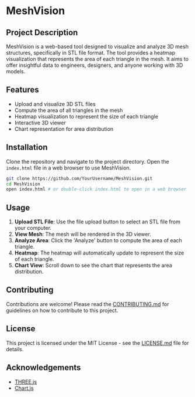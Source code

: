 
# MeshVision

## Project Description

MeshVision is a web-based tool designed to visualize and analyze 3D mesh structures, specifically in STL file format. The tool provides a heatmap visualization that represents the area of each triangle in the mesh. It aims to offer insightful data to engineers, designers, and anyone working with 3D models.

## Features

- Upload and visualize 3D STL files
- Compute the area of all triangles in the mesh
- Heatmap visualization to represent the size of each triangle
- Interactive 3D viewer
- Chart representation for area distribution

## Installation

Clone the repository and navigate to the project directory. Open the `index.html` file in a web browser to use MeshVision.

```bash
git clone https://github.com/YourUsername/MeshVision.git
cd MeshVision
open index.html # or double-click index.html to open in a web browser
```

## Usage

1. **Upload STL File**: Use the file upload button to select an STL file from your computer.
2. **View Mesh**: The mesh will be rendered in the 3D viewer.
3. **Analyze Area**: Click the 'Analyze' button to compute the area of each triangle.
4. **Heatmap**: The heatmap will automatically update to represent the size of each triangle.
5. **Chart View**: Scroll down to see the chart that represents the area distribution.

## Contributing

Contributions are welcome! Please read the [CONTRIBUTING.md](CONTRIBUTING.md) for guidelines on how to contribute to this project.

## License

This project is licensed under the MIT License - see the [LICENSE.md](LICENSE.md) file for details.

## Acknowledgements

- [THREE.js](https://threejs.org/)
- [Chart.js](https://www.chartjs.org/)
